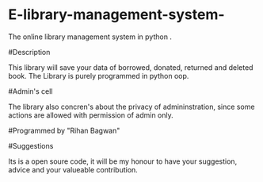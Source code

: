 # E-library-management-system-

The online library management system in python .

#Description

This library will save your data of borrowed, donated, returned and deleted book.
The Library is purely programmed in python oop.

#Admin's cell

The library also concren's about the privacy of admininstration, since some actions are allowed with permission of admin only.


#Programmed by "Rihan Bagwan"

#Suggestions

Its is a open soure code, it will be my honour to have your suggestion, advice and your valueable contribution.

